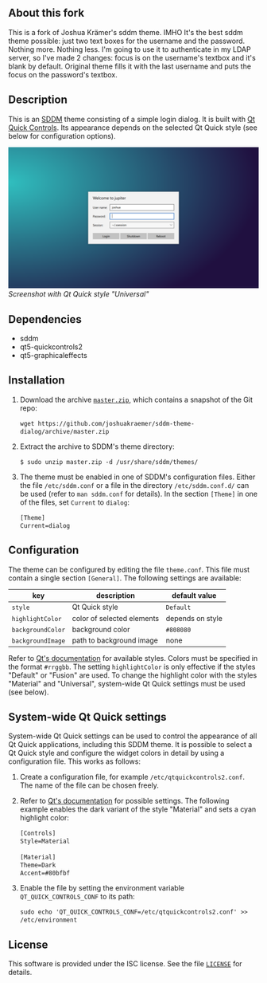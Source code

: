 ## About this fork
This is a fork of Joshua Krämer's sddm theme. IMHO It's the best sddm theme possible: just two text boxes for the username and the password. Nothing more. Nothing less.
I'm going to use it to authenticate in my LDAP server, so I've made 2 changes: focus is on the username's textbox and it's blank by default. Original theme fills it with the last username and puts the focus on the password's textbox.

## Description
This is an [SDDM](https://github.com/sddm/sddm) theme consisting of a simple login dialog. It is built with [Qt Quick Controls](https://doc.qt.io/qt-5/qtquickcontrols-index.html). Its appearance depends on the selected Qt Quick style (see below for configuration options).

![Screenshot](screenshot.png)
*Screenshot with Qt Quick style "Universal"*

## Dependencies
* sddm
* qt5-quickcontrols2
* qt5-graphicaleffects

## Installation
1. Download the archive [`master.zip`](https://github.com/joshuakraemer/sddm-theme-dialog/archive/master.zip), which contains a snapshot of the Git repo:

    ```
    wget https://github.com/joshuakraemer/sddm-theme-dialog/archive/master.zip
    ```

2. Extract the archive to SDDM's theme directory:

    ```
    $ sudo unzip master.zip -d /usr/share/sddm/themes/
    ```

3. The theme must be enabled in one of SDDM's configuration files. Either the file `/etc/sddm.conf` or a file in the directory `/etc/sddm.conf.d/` can be used (refer to `man sddm.conf` for details). In the section `[Theme]` in one of the files, set `Current` to `dialog`:

    ```
    [Theme]
    Current=dialog
    ```

## Configuration
The theme can be configured by editing the file `theme.conf`. This file must contain a single section `[General]`. The following settings are available:

key | description | default value
--- | --- | ---
`style` | Qt Quick style | `Default`
`highlightColor` | color of selected elements | depends on style
`backgroundColor` | background color | `#808080`
`backgroundImage` | path to background image | none

Refer to [Qt's documentation](https://doc.qt.io/qt-5/qtquickcontrols2-styles.html) for available styles. Colors must be specified in the format `#rrggbb`. The setting `highlightColor` is only effective if the styles "Default" or "Fusion" are used. To change the highlight color with the styles "Material" and "Universal", system-wide Qt Quick settings must be used (see below).

## System-wide Qt Quick settings
System-wide Qt Quick settings can be used to control the appearance of all Qt Quick applications, including this SDDM theme. It is possible to select a Qt Quick style and configure the widget colors in detail by using a configuration file. This works as follows:

1. Create a configuration file, for example `/etc/qtquickcontrols2.conf`. The name of the file can be chosen freely.
2. Refer to [Qt's documentation](https://doc.qt.io/qt-5/qtquickcontrols2-configuration.html) for possible settings. The following example enables the dark variant of the style "Material" and sets a cyan highlight color:

    ```
    [Controls]
    Style=Material

    [Material]
    Theme=Dark
    Accent=#80bfbf
    ```

2. Enable the file by setting the environment variable `QT_QUICK_CONTROLS_CONF` to its path:

    ```
    sudo echo 'QT_QUICK_CONTROLS_CONF=/etc/qtquickcontrols2.conf' >> /etc/environment
    ```

## License
This software is provided under the ISC license. See the file [`LICENSE`](LICENSE) for details.
